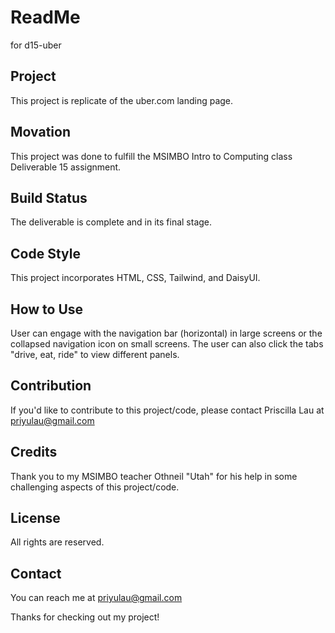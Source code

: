 # ReadMe 
for d15-uber

## Project 
This project is replicate of the uber.com landing page.

## Movation 
This project was done to fulfill the MSIMBO Intro to Computing class Deliverable 15 assignment.

## Build Status 
The deliverable is complete and in its final stage.

## Code Style 
This project incorporates HTML, CSS, Tailwind, and DaisyUI. 

## How to Use 
User can engage with the navigation bar (horizontal) in large screens or the collapsed navigation
icon on small screens. The user can also click the tabs "drive, eat, ride" to view different panels.

## Contribution 
If you'd like to contribute to this project/code, please contact Priscilla Lau at priyulau@gmail.com

## Credits 
Thank you to my MSIMBO teacher Othneil "Utah" for his help in some challenging aspects of this project/code.

## License 
All rights are reserved.

## Contact
You can reach me at priyulau@gmail.com

Thanks for checking out my project!